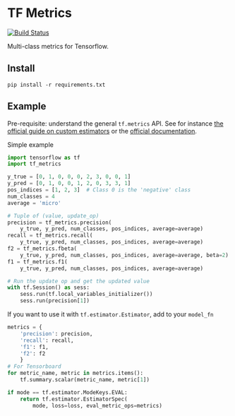 # TF Metrics

[![Build Status](https://travis-ci.org/guillaumegenthial/tf_metrics.svg?branch=master)](https://travis-ci.org/guillaumegenthial/tf_metrics)

Multi-class metrics for Tensorflow.

## Install

```
pip install -r requirements.txt
```


## Example

Pre-requisite: understand the general `tf.metrics` API. See for instance [the official guide on custom estimators](https://www.tensorflow.org/guide/custom_estimators#evaluate) or the [official documentation](https://www.tensorflow.org/api_docs/python/tf/metrics/accuracy).


Simple example

```python
import tensorflow as tf
import tf_metrics

y_true = [0, 1, 0, 0, 0, 2, 3, 0, 0, 1]
y_pred = [0, 1, 0, 0, 1, 2, 0, 3, 3, 1]
pos_indices = [1, 2, 3]  # Class 0 is the 'negative' class
num_classes = 4
average = 'micro'

# Tuple of (value, update_op)
precision = tf_metrics.precision(
    y_true, y_pred, num_classes, pos_indices, average=average)
recall = tf_metrics.recall(
    y_true, y_pred, num_classes, pos_indices, average=average)
f2 = tf_metrics.fbeta(
    y_true, y_pred, num_classes, pos_indices, average=average, beta=2)
f1 = tf_metrics.f1(
    y_true, y_pred, num_classes, pos_indices, average=average)

# Run the update op and get the updated value
with tf.Session() as sess:
    sess.run(tf.local_variables_initializer())
    sess.run(precision[1])
```


If you want to use it with `tf.estimator.Estimator`, add to your `model_fn`


```python
metrics = {
    'precision': precision,
    'recall': recall,
    'f1': f1,
    'f2': f2
    }
# For Tensorboard
for metric_name, metric in metrics.items():
    tf.summary.scalar(metric_name, metric[1])

if mode == tf.estimator.ModeKeys.EVAL:
    return tf.estimator.EstimatorSpec(
        mode, loss=loss, eval_metric_ops=metrics)
```

